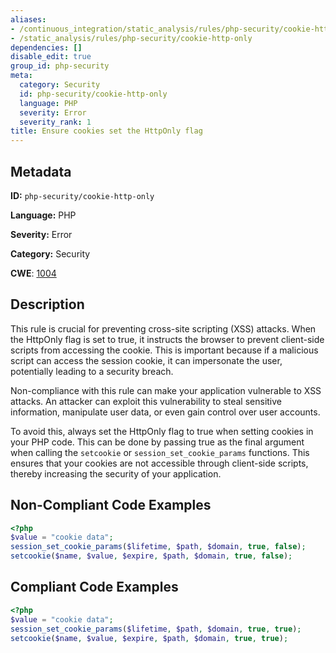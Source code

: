 ```yaml
---
aliases:
- /continuous_integration/static_analysis/rules/php-security/cookie-http-only
- /static_analysis/rules/php-security/cookie-http-only
dependencies: []
disable_edit: true
group_id: php-security
meta:
  category: Security
  id: php-security/cookie-http-only
  language: PHP
  severity: Error
  severity_rank: 1
title: Ensure cookies set the HttpOnly flag
---
```

<!--  SOURCED FROM https://github.com/DataDog/datadog-static-analyzer-rule-docs -->


## Metadata
**ID:** `php-security/cookie-http-only`

**Language:** PHP

**Severity:** Error

**Category:** Security

**CWE**: [1004](https://cwe.mitre.org/data/definitions/1004.html)

## Description
This rule is crucial for preventing cross-site scripting (XSS) attacks. When the HttpOnly flag is set to true, it instructs the browser to prevent client-side scripts from accessing the cookie. This is important because if a malicious script can access the session cookie, it can impersonate the user, potentially leading to a security breach.

Non-compliance with this rule can make your application vulnerable to XSS attacks. An attacker can exploit this vulnerability to steal sensitive information, manipulate user data, or even gain control over user accounts.

To avoid this, always set the HttpOnly flag to true when setting cookies in your PHP code. This can be done by passing true as the final argument when calling the `setcookie` or `session_set_cookie_params` functions. This ensures that your cookies are not accessible through client-side scripts, thereby increasing the security of your application.

## Non-Compliant Code Examples
```php
<?php
$value = "cookie data";
session_set_cookie_params($lifetime, $path, $domain, true, false);
setcookie($name, $value, $expire, $path, $domain, true, false);
```

## Compliant Code Examples
```php
<?php
$value = "cookie data";
session_set_cookie_params($lifetime, $path, $domain, true, true);
setcookie($name, $value, $expire, $path, $domain, true, true);
```
